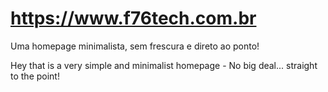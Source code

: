 # https://www.f76tech.com.br

Uma homepage minimalista, sem frescura e direto ao ponto!

Hey that is a very simple and minimalist homepage - No big deal... straight to the point!
